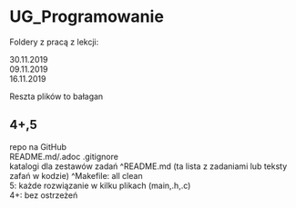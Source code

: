 # UG_Programowanie

Foldery z pracą z lekcji:

  30.11.2019  
  09.11.2019  
  16.11.2019
  
Reszta plików to bałagan  


4+,5
--------------
repo na GitHub  
README.md/.adoc 
.gitignore  
katalogi dla zestawów zadań 
^README.md (ta lista z zadaniami lub teksty zafań w kodzie) 
^Makefile: all clean  
5:  każde rozwiązanie w kilku plikach (main,.h,.c)  
4+: bez ostrzeżeń 
